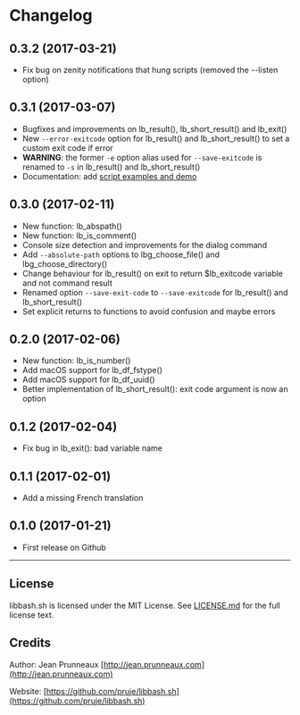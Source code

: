 # Changelog

## 0.3.2 (2017-03-21)
- Fix bug on zenity notifications that hung scripts (removed the --listen option)

## 0.3.1 (2017-03-07)
- Bugfixes and improvements on lb_result(), lb_short_result() and lb_exit()
- New `--error-exitcode` option for lb_result() and lb_short_result() to set a custom exit code if error
- **WARNING**: the former `-e` option alias used for `--save-exitcode` is renamed to `-s` in lb_result() and lb_short_result()
- Documentation: add [script examples and demo](examples)

## 0.3.0 (2017-02-11)
- New function: lb_abspath()
- New function: lb_is_comment()
- Console size detection and improvements for the dialog command
- Add `--absolute-path` options to lbg_choose_file() and lbg_choose_directory()
- Change behaviour for lb_result() on exit to return $lb_exitcode variable and not command result
- Renamed option `--save-exit-code` to `--save-exitcode` for lb_result() and lb_short_result()
- Set explicit returns to functions to avoid confusion and maybe errors

## 0.2.0 (2017-02-06)
- New function: lb_is_number()
- Add macOS support for lb_df_fstype()
- Add macOS support for lb_df_uuid()
- Better implementation of lb_short_result(): exit code argument is now an option

## 0.1.2 (2017-02-04)
- Fix bug in lb_exit(): bad variable name

## 0.1.1 (2017-02-01)
- Add a missing French translation

## 0.1.0 (2017-01-21)
- First release on Github

---------------------------------------------------------------

## License
libbash.sh is licensed under the MIT License. See [LICENSE.md](LICENSE.md) for the full license text.

## Credits
Author: Jean Prunneaux  [http://jean.prunneaux.com](http://jean.prunneaux.com)

Website: [https://github.com/pruje/libbash.sh](https://github.com/pruje/libbash.sh)
